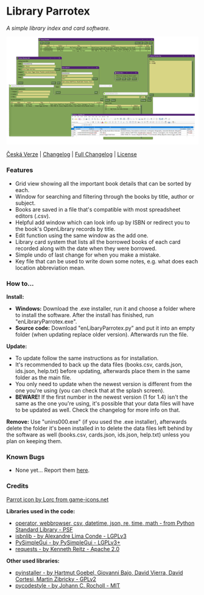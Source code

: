 # Library Parrotex

*A simple library index and card software.*

![Software screenshot](APP.png)

[Česká Verze](https://github.com/FTEdianiaK/library-parrotex/blob/main/READMEcs.md) | [Changelog](https://github.com/FTEdianiaK/library-parrotex/blob/main/CHANGELOG.md) | [Full Changelog](https://github.com/FTEdianiaK/library-parrotex/compare/v2.2...v2.2.1) | [License](https://github.com/FTEdianiaK/library-parrotex/blob/main/LICENSE)

### Features
- Grid view showing all the important book details that can be sorted by each.
- Window for searching and filtering through the books by title, author or subject.
- Books are saved in a file that's compatible with most spreadsheet editors (.csv).
- Helpful add window which can look info up by ISBN or redirect you to the book's OpenLibrary records by title.
- Edit function using the same window as the add one.
- Library card system that lists all the borrowed books of each card recorded along with the date when they were borrowed.
- Simple undo of last change for when you make a mistake.
- Key file that can be used to write down some notes, e.g. what does each location abbreviation mean.

### How to...
**Install:**
- **Windows:** Download the .exe installer, run it and choose a folder where to install the software. After the install has finished, run "enLibraryParrotex.exe".
- **Source code:** Download "enLibaryParrotex.py" and put it into an empty folder (when updating replace older version). Afterwards run the file.

**Update:**
- To update follow the same instructions as for installation.
- It's recommended to back up the data files (books.csv, cards.json, ids.json, help.txt) before updating, afterwards place them in the same folder as the main file.
- You only need to update when the newest version is different from the one you're using (you can check that at the splash screen).
- **BEWARE!** If the first number in the newest version (1 for 1.4) isn't the same as the one you're using, it's possible that your data files will have to be updated as well. Check the changelog for more info on that.

**Remove:** Use "unins000.exe" (if you used the .exe installer), afterwards delete the folder it's been installed in to delete the data files left behind by the software as well (books.csv, cards.json, ids.json, help.txt) unless you plan on keeping them.

### Known Bugs
- None yet... Report them [here](https://github.com/FTEdianiaK/library-parrotex/issues).

### Credits
[Parrot icon by Lorc from game-icons.net](https://game-icons.net/1x1/lorc/parrot-head.html)

**Libraries used in the code:**
- [operator, webbrowser, csv, datetime, json, re, time, math - from Python Standard Library - PSF](https://docs.python.org/3/library/index.html)
- [isbnlib - by Alexandre Lima Conde - LGPLv3](https://pypi.org/project/isbnlib/)
- [PySimpleGui - by PySimpleGui - LGPLv3+](https://pypi.org/project/PySimpleGUI/)
- [requests - by Kenneth Reitz - Apache 2.0](https://pypi.org/project/requests/)

**Other used libraries:**
- [pyinstaller - by Hartmut Goebel, Giovanni Bajo, David Vierra, David Cortesi, Martin Zibricky - GPLv2](https://pypi.org/project/pyinstaller/)
- [pycodestyle - by Johann C. Rocholl - MIT](https://pypi.org/project/pycodestyle/)
